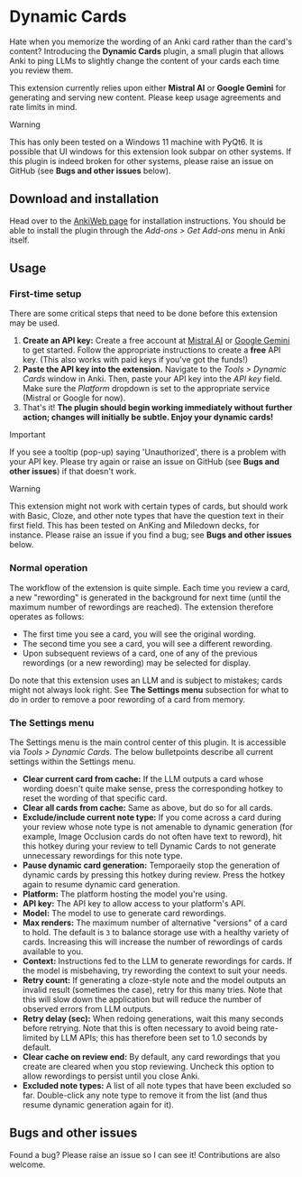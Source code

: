 # Dynamic Cards

Hate when you memorize the wording of an Anki card rather than the card's
content? Introducing the **Dynamic Cards** plugin, a small plugin
that allows Anki to ping LLMs to slightly change the content of your cards
each time you review them.

This extension currently relies upon either **Mistral AI** or **Google Gemini** for generating and
serving new content. Please keep usage agreements and rate limits in mind.

> [!WARNING]
> This has only been tested on a Windows 11 machine with PyQt6. It is possible
> that UI windows for this extension look subpar on other systems. If this
> plugin is indeed broken for other systems, please raise an issue on GitHub
> (see **Bugs and other issues** below).

## Download and installation

Head over to the [AnkiWeb page](https://ankiweb.net/shared/info/1902186394)
for installation instructions. You should be able to install the plugin
through the *Add-ons > Get Add-ons* menu in Anki itself.

## Usage

### First-time setup

There are some critical steps that need to be done before this extension may
be used.

1. **Create an API key:** Create a free account at
   [Mistral AI](https://console.mistral.ai/) or [Google Gemini](https://gemini.google.com)
   to get started. Follow the appropriate instructions to create a **free** API key.
   (This also works with paid keys if you've got the funds!)
2. **Paste the API key into the extension.** Navigate to the *Tools > Dynamic
   Cards* window in Anki. Then, paste your API key into the *API key*
   field. Make sure the *Platform* dropdown is set to the appropriate service
   (Mistral or Google for now).
3. That's it! **The plugin should begin working immediately without further
   action; changes will initially be subtle. Enjoy your dynamic cards!**

> [!IMPORTANT]
> If you see a tooltip (pop-up) saying 'Unauthorized', there is a problem with
> your API key. Please try again or raise an issue on GitHub (see **Bugs and
> other issues**) if that doesn't work.

> [!WARNING]
> This extension might not work with certain types of cards, but should work
> with Basic, Cloze, and other note types that have the question text in their
> first field. This has been tested on AnKing and Miledown decks, for instance.
> Please raise an issue if you find a bug; see **Bugs and other issues** below.

### Normal operation

The workflow of the extension is quite simple. Each time you review a card, a
new "rewording" is generated in the background for next time (until the maximum
number of rewordings are reached). The extension therefore operates as follows:

* The first time you see a card, you will see the original wording.
* The second time you see a card, you will see a different rewording.
* Upon subsequent reviews of a card, one of any of the previous rewordings
  (or a new rewording) may be selected for display.

Do note that this extension uses an LLM and is subject to mistakes; cards might
not always look right. See **The Settings menu** subsection for what to do in
order to remove a poor rewording of a card from memory.

### The Settings menu

The Settings menu is the main control center of this plugin. It is accessible
via *Tools > Dynamic Cards.* The below bulletpoints describe all current
settings within the Settings menu.

* **Clear current card from cache:** If the LLM outputs a card whose wording
  doesn't quite make sense, press the corresponding hotkey to reset the
  wording of that specific card.
* **Clear all cards from cache:** Same as above, but do so for all cards.
* **Exclude/include current note type:** If you come across a card during
  your review whose note type is not amenable to dynamic generation (for
  example, Image Occlusion cards do not often have text to reword), hit this
  hotkey during your review to tell Dynamic Cards to not generate
  unnecessary rewordings for this note type.
* **Pause dynamic card generation:** Temporaeily stop the generation of
  dynamic cards by pressing this hotkey during review. Press the hotkey
  again to resume dynamic card generation.
* **Platform:** The platform hosting the model you're using.
* **API key:** The API key to allow access to your platform's API.
* **Model:** The model to use to generate card rewordings.
* **Max renders:** The maximum number of alternative "versions" of a card to
  hold. The default is `3` to balance storage use with a healthy variety of
  cards. Increasing this will increase the number of rewordings of cards
  available to you.
* **Context:** Instructions fed to the LLM to generate rewordings for cards.
  If the model is misbehaving, try rewording the context to suit your needs.
* **Retry count:** If generating a cloze-style note and the model outputs
  an invalid result (sometimes the case), retry for this many tries. Note
  that this will slow down the application but will reduce the number of
  observed errors from LLM outputs.
* **Retry delay (sec):** When redoing generations, wait this many seconds
  before retrying. Note that this is often necessary to avoid being
  rate-limited by LLM APIs; this has therefore been set to 1.0 seconds by
  default.
* **Clear cache on review end:** By default, any card rewordings that
  you create are cleared when you stop reviewing. Uncheck this option
  to allow rewordings to persist until you close Anki.
* **Excluded note types:** A list of all note types that have been excluded
  so far. Double-click any note type to remove it from the list (and thus
  resume dynamic generation again for it).

## Bugs and other issues

Found a bug? Please raise an issue so I can see it! Contributions are also
welcome.
